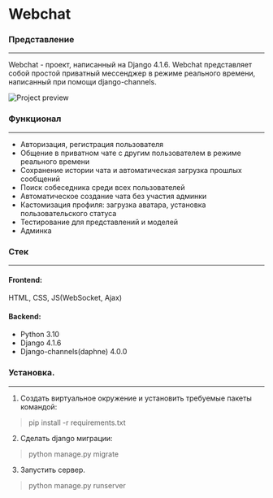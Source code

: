 # Webchat

### Представление
***

Webchat - проект, написанный на Django 4.1.6. Webchat представляет собой простой приватный мессенджер в режиме реального времени, написанный при помощи django-channels.

![Project preview](https://user-images.githubusercontent.com/109019309/223375795-026ed711-8121-42b2-8343-051ef9335afd.gif)


### Функционал
***

- Авторизация, регистрация пользователя
- Общение в приватном чате с другим пользователем в режиме реального времени
- Сохранение истории чата и автоматическая загрузка прошлых сообщений
- Поиск собеседника среди всех пользователей
- Автоматическое создание чата без участия админки
- Кастомизация профиля: загрузка аватара, установка пользовательского статуса
- Тестирование для представлений и моделей
- Админка

### Стек
***

#### Frontend:
HTML, CSS, JS(WebSocket, Ajax)

#### Backend:

- Python 3.10
- Django 4.1.6
- Django-channels(daphne) 4.0.0

### Установка.
---
1. Создать виртуальное окружение и установить требуемые пакеты командой:
> pip install -r requirements.txt

2. Сделать django миграции:
> python manage.py migrate

3. Запустить сервер.
> python manage.py runserver

